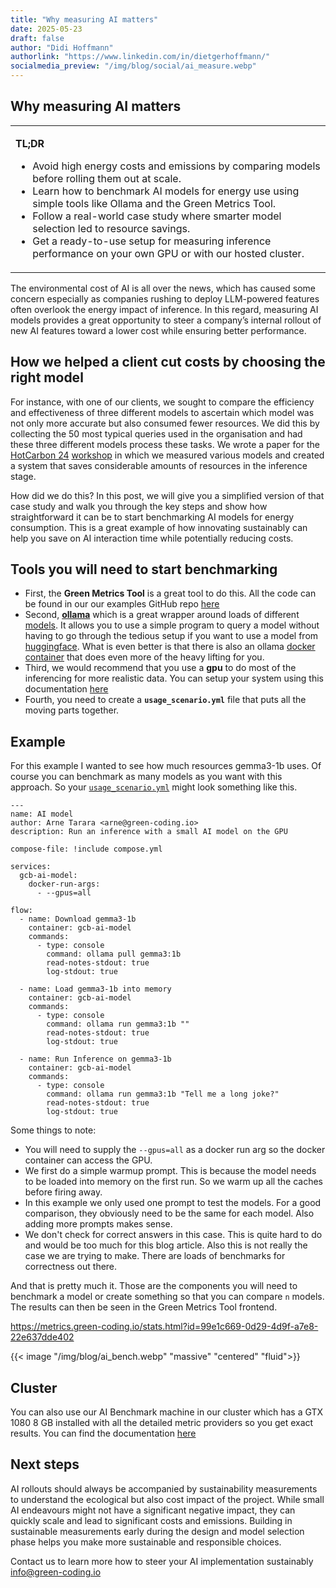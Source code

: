 ```yaml
---
title: "Why measuring AI matters"
date: 2025-05-23
draft: false
author: "Didi Hoffmann"
authorlink: "https://www.linkedin.com/in/dietgerhoffmann/"
socialmedia_preview: "/img/blog/social/ai_measure.webp"
---
```


## Why measuring AI matters

<table><tr><td>

**TL;DR**

<ul>
  <li>Avoid high energy costs and emissions by comparing models before rolling them out at scale.</li>
  <li>Learn how to benchmark AI models for energy use using simple tools like Ollama and the Green Metrics Tool.</li>
  <li>Follow a real-world case study where smarter model selection led to resource savings.</li>
  <li>Get a ready-to-use setup for measuring inference performance on your own GPU or with our hosted cluster.</li>
</ul>

</td></tr></table>



The environmental cost of AI is all over the news, which has caused some concern especially as companies rushing to deploy LLM-powered features often overlook the energy impact of inference. In this regard, measuring AI models provides a great opportunity to steer a company’s internal rollout of new AI features toward a lower cost while ensuring better performance.

## How we helped a client cut costs by choosing the right model

For instance, with one of our clients, we sought to compare the efficiency and effectiveness of three different models to ascertain which model was not only more accurate but also consumed fewer resources.  We did this by collecting the 50 most typical queries used in the organisation and had these three different models process these tasks. We wrote a paper for the [HotCarbon 24](https://hotcarbon.org/2024) [workshop](https://hotcarbon.org/assets/2024/pdf/hotcarbon24-final109.pdf) in which we measured various models and created a system that saves considerable amounts of resources in the inference stage.

How did we do this? In this post, we will give you a simplified version of that case study and walk you through the key steps and show how straightforward it can be to start benchmarking AI models for energy consumption. This is a great example of how innovating sustainably can help you save on AI interaction time while potentially reducing costs. 

## Tools you will need to start benchmarking

* First, the **Green Metrics Tool** is a great tool to do this. All the code can be found in our our examples GitHub repo [here](https://github.com/green-coding-solutions/example-applications/tree/main/ai-model)
* Second, **[ollama](https://ollama.com/)** which is a great wrapper around loads of different [models](https://ollama.com/search). It allows you to use a simple program to query a model without having to go through the tedious setup if you want to use a model from [huggingface](https://huggingface.co/). What is even better is that there is also an ollama [docker container](https://hub.docker.com/r/ollama/ollama) that does even more of the heavy lifting for you.
* Third, we would recommend that you use a **gpu** to do most of the inferencing for more realistic data. You can setup your system using this documentation [here](https://hub.docker.com/r/ollama/ollama)
* Fourth, you need to create a **`usage_scenario.yml`** file that puts all the moving parts together.

## Example

For this example I wanted to see how much resources gemma3-1b uses. Of course you can benchmark as many models as you want with this approach. So your [`usage_scenario.yml`](https://docs.green-coding.io/docs/measuring/usage-scenario/) might look something like this.

```
---
name: AI model
author: Arne Tarara <arne@green-coding.io>
description: Run an inference with a small AI model on the GPU

compose-file: !include compose.yml

services:
  gcb-ai-model:
    docker-run-args:
      - --gpus=all

flow:
  - name: Download gemma3-1b
    container: gcb-ai-model
    commands:
      - type: console
        command: ollama pull gemma3:1b
        read-notes-stdout: true
        log-stdout: true

  - name: Load gemma3-1b into memory
    container: gcb-ai-model
    commands:
      - type: console
        command: ollama run gemma3:1b ""
        read-notes-stdout: true
        log-stdout: true

  - name: Run Inference on gemma3-1b
    container: gcb-ai-model
    commands:
      - type: console
        command: ollama run gemma3:1b "Tell me a long joke?"
        read-notes-stdout: true
        log-stdout: true
```

Some things to note:

* You will need to supply the `--gpus=all` as a docker run arg so the docker container can access the GPU.
* We first do a simple warmup prompt. This is because the model needs to be loaded into memory on the first run. So we warm up all the caches before firing away.
* In this example we only used one prompt to test the models. For a good comparison, they obviously need to be the same for each model. Also adding more prompts makes sense.
* We don't check for correct answers in this case. This is quite hard to do and would be too much for this blog article. Also this is not really the case we are trying to make. There are loads of benchmarks for correctness out there.

And that is pretty much it. Those are the components you will need to benchmark a model or create something so that you can compare `n` models. The results can then be seen in the Green Metrics Tool frontend.

https://metrics.green-coding.io/stats.html?id=99e1c669-0d29-4d9f-a7e8-22e637dde402

{{< image "/img/blog/ai_bench.webp" "massive" "centered" "fluid">}}

## Cluster

You can also use our AI Benchmark machine in our cluster which has a GTX 1080 8 GB installed with all the detailed metric providers so you get exact results. You can find the documentation [here](https://docs.green-coding.io/docs/measuring/measurement-cluster/)

## Next steps

AI rollouts should always be accompanied by sustainability measurements to understand the ecological but also cost impact of the project. While small AI endeavours might not have a significant negative impact, they can quickly scale and lead to significant costs and emissions. Building in sustainable measurements early during the design and model selection phase helps you make more sustainable and responsible choices.

Contact us to learn more how to steer your AI implementation sustainably [info@green-coding.io](mailto:info@green-coding.io)
